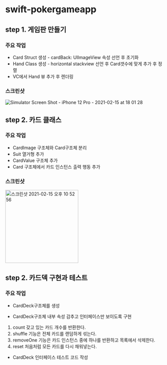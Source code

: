 # swift-pokergameapp

## step 1. 게임판 만들기

### 주요 작업
- Card Struct 생성 - cardBack: UIImageView 속성 선언 후 초기화
- Hand Class 생성 - horizontal stackview 선언 후 Card갯수에 맞게 추가 후 정렬
- VC에서 Hand 뷰 추가 후 렌더링

### 스크린샷

![Simulator Screen Shot - iPhone 12 Pro - 2021-02-15 at 18 01 28](https://user-images.githubusercontent.com/39956881/107926053-920e2c00-6fb8-11eb-8aa2-b8f887a706b0.png)

## step 2. 카드 클래스

### 주요 작업
- CardImage 구조체와 Card구조체 분리
- Suit 열거형 추가
- CardValue 구조체 추가
- Card 구조체에서 카드 인스턴스 출력 행동 추가

### 스크린샷

<img width="229" alt="스크린샷 2021-02-15 오후 10 52 56" src="https://user-images.githubusercontent.com/39956881/107955013-98180300-6fe0-11eb-89a3-29433742a776.png">


## step 2. 카드덱 구현과 테스트

### 주요 작업
- CardDeck구조체를 생성

- CardDeck구조체 내부 속성 감추고 인터페이스만 보이도록 구현
1. count 갖고 있는 카드 개수를 반환한다.
2. shuffle 기능은 전체 카드를 랜덤하게 섞는다.
3. removeOne 기능은 카드 인스턴스 중에 하나를 반환하고 목록에서 삭제한다.
3. reset 처음처럼 모든 카드를 다시 채워넣는다.

- CardDeck 인터페이스 테스트 코드 작성
